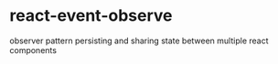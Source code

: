 # react-event-observe
observer pattern persisting and sharing state between multiple react components 

